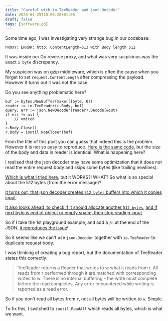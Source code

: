 ```yaml
---
title: "Careful with io.TeeReader and json.Decoder"
date: 2020-04-25T10:00:20+01:00
draft: false
tags: [software,go]
---
```

Some time ago, I was investigating very strange bug in our codebase:
```
PROXY: ERROR: http: ContentLength=513 with Body length 512
```

It was inside our Go reverse proxy, and what was very suspicious was the exact `1 byte` discrepancy.

My suspicion was on gzip middleware, which is often the cause when you forget to
set `request.ContentLength` after compressing the payload. However it turns out it was not the case.

Do you see anything problematic here?
```
buf := bytes.NewBuffer(make([]byte, 0)) 
reader := io.TeeReader(r.Body, buf)
query, err := json.NewDecoder(reader).Decode(&out)
if err != nil {
    // omited
}
r.Body.Close()
r.Body = ioutil.NopCloser(buf)
```

From the title of this post you can guess that indeed this is the problem. However it is not
so easy to reproduce. [Here is the same code](playground1), but the size of the body and data in reader
is identical. What is happening here?

[playground1]: https://play.golang.org/p/J_kIfx8FI8O

I realised that the json decoder may have some optimization that it does not read the entire request body and skips some bytes (like trailing newlines).

[Which is what I tried here](playground2), but it WORKS?! WHAT? So what is so special about the 512 bytes (from the error message)?

[playground2]: https://play.golang.org/p/MCHNQdHrTxK

[It turns out, that json decoder creates `512 bytes` buffers into which it copies input](https://golang.org/src/encoding/json/stream.go?#L157).

[It also looks ahead, to check if it should allocate another `512 bytes`](https://golang.org/src/encoding/json/stream.go#L114), [and if next byte is end of object or empty space, then stop reading input](https://golang.org/src/encoding/json/scanner.go?h=stateEndValue#L270).

So if I take the 1st playground example, and add a `/n` at the end of the JSON, [it reproduces the issue](playground3)!

[playground3]: https://play.golang.org/p/zccNC5YRKRU

So it seems like we can't use `json.Decoder` together with `io.TeeReader` to duplicate request body.

I was thinking of creating a bug report, but the documentation of TeeReader states this correctly:

> TeeReader returns a Reader that writes to w what it reads from r. All reads from r performed through it are matched with corresponding writes to w. There is no internal buffering - the write must complete before the read completes. Any error encountered while writing is reported as a read error. 

So if you don't read all bytes from `r`, not all bytes will be written to `w`. Simple.

To fix this, I switched to `ioutil.ReadAll` which reads all bytes, which is what we want.

